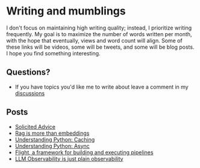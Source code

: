 # Writing and mumblings

I don't focus on maintaining high writing quality; instead, I prioritize writing frequently. My goal is to maximize the number of words written per month, with the hope that eventually, views and word count will align. Some of these links will be videos, some will be tweets, and some will be blog posts. I hope you find something interesting.

## Questions?

- If you have topics you'd like me to write about leave a comment in my [discussions](https://github.com/jxnl/blog/discussions)

## Posts

- [Solicited Advice](./posts/advice.md)
- [Rag is more than embeddings](./posts/rag.md)
- [Understanding Python: Caching](./posts/caching.md)
- [Understanding Python: Async](./posts/async.md)
- [Flight, a framework for building and executing pipelines](./posts/recsys-frameworks.md)
- [LLM Observability is just plain observability](./posts/llmops.md)
